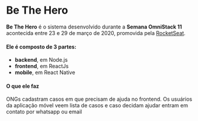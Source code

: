 # Be The Hero
__Be The Hero__ é o sistema desenvolvido durante a __Semana OmniStack 11__ acontecida entre 23 e 29 de março de 2020, promovida pela [RocketSeat](https://rocketseat.com.br/).

#### Ele é composto de 3 partes:
- __backend__, em Node.js
- __frontend__, em ReactJs
- __mobile__, em React Native

#### O que ele faz
ONGs cadastram casos em que precisam de ajuda no frontend. Os usuários da aplicação móvel veem lista de casos e caso decidam ajudar entram em contato por whatsapp ou email
